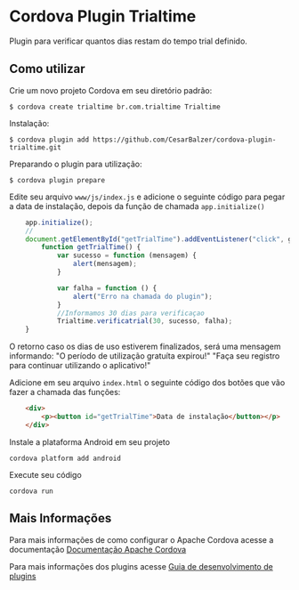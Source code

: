 # Cordova Plugin Trialtime

Plugin para verificar quantos dias restam do tempo trial definido.

## Como utilizar

Crie um novo projeto Cordova em seu diretório padrão:

    $ cordova create trialtime br.com.trialtime Trialtime
    
Instalação:

    $ cordova plugin add https://github.com/CesarBalzer/cordova-plugin-trialtime.git
    
Preparando o plugin para utilização:

    $ cordova plugin prepare

Edite seu arquivo `www/js/index.js` e adicione o seguinte código para pegar a data de instalação, depois da função de chamada `app.initialize()`

```js
    app.initialize();
    //
    document.getElementById("getTrialTime").addEventListener("click", getTrialTime);
        function getTrialTime() {
            var sucesso = function (mensagem) {
                alert(mensagem);
            }

            var falha = function () {
                alert("Erro na chamada do plugin");
            }
            //Informamos 30 dias para verificaçao
            Trialtime.verificatrial(30, sucesso, falha);
    }

```
O retorno caso os dias de uso estiverem finalizados, será uma mensagem informando:
    "O período de utilização gratuíta expirou!"
    "Faça seu registro para continuar utilizando o aplicativo!"

Adicione em seu arquivo `index.html` o seguinte código dos botões que vão fazer a chamada das funções:

```html
    <div>
        <p><button id="getTrialTime">Data de instalação</button></p>
    </div>
```

Instale a plataforma Android em seu projeto

    cordova platform add android
    
Execute seu código

    cordova run 

## Mais Informações

Para mais informações de como configurar o Apache Cordova acesse a documentação [Documentação Apache Cordova](http://cordova.apache.org/docs/en/latest/guide/cli/index.html)

Para mais informações dos plugins acesse [Guia de desenvolvimento de plugins](http://cordova.apache.org/docs/en/latest/guide/hybrid/plugins/index.html)
